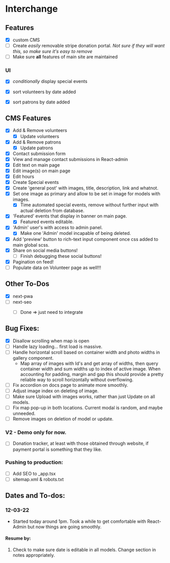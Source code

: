 # Interchange

## Features
- [x] custom CMS
- [ ] Create *easily* removable stripe donation portal. _Not sure if they will want this, so make sure it's easy to remove_
- [ ] Make sure **all** features of main site are maintained

### UI
- [x] _conditionally_ display special events
- [x] sort volunteers by date added
- [x] sort patrons by date added



## CMS Features

- [x] Add & Remove volunteers
  - [x] Update volunteers
- [x] Add & Remove patrons
  - [x] Update patrons
- [x] Contact submission form
- [x] View and manage contact submissions in React-admin
- [x] Edit text on main page
- [x] Edit image(s) on main page
- [x] Edit hours
- [x] Create Special events
- [x] Create 'general post' with images, title, description, link and whatnot.
- [x] Set one image as primary and allow to be set in image for models with images.
  - [x] Time automated special events, remove without further input with actual deletion from database.
- [x] 'Featured' events that display in banner on main page.
  - [x] Featured events editable.
- [x] 'Admin' user's with access to admin panel.
    - [x] Make one 'Admin' model incapable of being deleted.
- [x] Add 'preview' button to rich-text input component once css added to main global scss.
- [x] Share on social media buttons!
    - [ ] Finish debugging these social buttons!
- [x] Pagination on feed!
- [ ] Populate data on Volunteer page as well!!!

## Other To-Dos
- [x] next-pwa
- [ ] next-seo
  - [ ] Done => just need to integrate


## Bug Fixes: 
- [x] Disallow scrolling when map is open
- [ ] Handle lazy loading... first load is massive.
- [ ] Handle horizontal scroll based on container width and photo widths in gallery component.
    - Map array of images with Id's and get array of widths, then query container width and sum widths up to index of active image. When accounting for padding, margin and gap this should provide a pretty reliable way to scroll horizontally without overflowing.
- [ ] Fix accordion on docs page to animate more smoothly.
- [ ] Adjust image index on deleting of image.
- [ ] Make sure Upload with images works, rather than just Update on all models.
- [ ] Fix map pop-up in both locations. Current modal is random, and maybe unneeded.
- [ ] Remove images on deletion of model or update.

### V2 - Demo only for now.
  - [ ] Donation tracker, at least with those obtained through website, if payment portal is something that they like.



### Pushing to production:
- [ ] Add SEO to _app.tsx
- [ ] sitemap.xml & robots.txt

## Dates and To-dos:
### 12-03-22
- Started today around 1pm. Took a while to get comfortable with React-Admin but now things are going smoothly.
#### Resume by:
1. Check to make sure date is editable in all models. Change section in notes appropriately.


